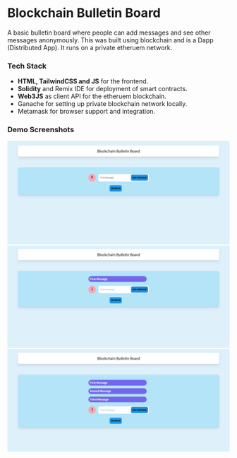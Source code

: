 # Blockchain Bulletin Board

A basic bulletin board where people can add messages and see other messages anonymously. This was built using blockchain and is a Dapp (Distributed App). It runs on a private etheruem network.

### Tech Stack
* **HTML, TailwindCSS and JS** for the frontend.
* **Solidity** and Remix IDE for deployment of smart contracts.
* **Web3JS** as client API for the etheruem blockchain.
* Ganache for setting up private blockchain network locally.
* Metamask for browser support and integration.
### Demo Screenshots
![Demo 1](https://github.com/AdithyaNarayan/blockchain-bulletin-board/blob/master/images/demo1.png "Demo 1")
![Demo 2](https://github.com/AdithyaNarayan/blockchain-bulletin-board/blob/master/images/demo2.png "Demo 2")
![Demo 3](https://github.com/AdithyaNarayan/blockchain-bulletin-board/blob/master/images/demo3.png "Demo 3")
